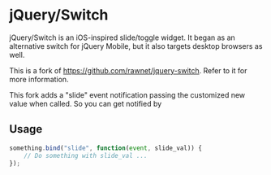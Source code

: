 # jQuery/Switch

jQuery/Switch is an iOS-inspired slide/toggle widget. It began as an alternative switch for jQuery Mobile, but it also targets desktop browsers as well.

This is a fork of https://github.com/rawnet/jquery-switch. Refer to it for more information.

This fork adds a "slide" event notification passing the customized new value when called. So you can get notified by 

## Usage
```javascript
something.bind("slide", function(event, slide_val)) {
	// Do something with slide_val ...
});
```

